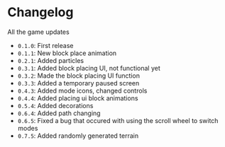# Changelog
All the game updates

- `0.1.0`: First release
- `0.1.1`: New block place animation
- `0.2.1`: Added particles
- `0.3.1`: Added block placing UI, not functional yet
- `0.3.2`: Made the block placing UI function
- `0.3.3`: Added a temporary paused screen
- `0.4.3`: Added mode icons, changed controls
- `0.4.4`: Added placing ui block animations
- `0.5.4`: Added decorations
- `0.6.4`: Added path changing
- `0.6.5`: Fixed a bug that occured with using the scroll wheel to switch modes
- `0.7.5`: Added randomly generated terrain
